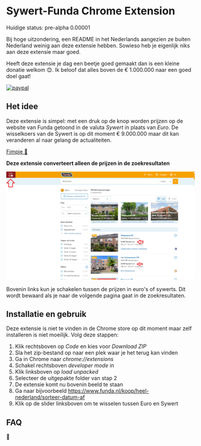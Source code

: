 # Sywert-Funda Chrome Extension
Huidige status: pre-alpha 0.00001

Bij hoge uitzondering, een README in het Nederlands aangezien ze buiten Nederland weinig aan deze extensie hebben. Sowieso heb je eigenlijk niks aan deze extensie maar goed.

Heeft deze extensie je dag een beetje goed gemaakt dan is een kleine donatie welkom 😊. Ik beloof dat alles boven de € 1.000.000 naar een goed doel gaat! 

[![paypal](https://www.paypalobjects.com/en_US/i/btn/btn_donateCC_LG.gif)](https://www.paypal.com/cgi-bin/webscr?cmd=_s-xclick&hosted_button_id=PHVYMCEVZNLPA)

## Het idee
Deze extensie is simpel: met een druk op de knop worden prijzen op de website van Funda getoond in de valuta _Sywert_ in plaats van _Euro_.
De wisselkoers van de Sywert is op dit moment € 9.000.000 maar dit kan veranderen al naar gelang de actualiteiten.

[Fimpje 🎥](https://www.youtube.com/watch?v=lAWa1o3X0Ik)

**Deze extensie converteert alleen de prijzen in de zoekresultaten**

![alt text](https://github.com/LoranKloeze/sywert-funda/blob/master/screenshot.png?raw=true)

Bovenin links kun je schakelen tussen de prijzen in euro's of sywerts. Dit wordt bewaard als je naar de volgende pagina gaat in de zoekresultaten.



## Installatie en gebruik
Deze extensie is niet te vinden in de Chrome store op dit moment maar zelf installeren is niet moeilijk. Volg deze stappen:

1. Klik rechtsboven op _Code_ en kies voor _Download ZIP_
2. Sla het zip-bestand op naar een plek waar je het terug kan vinden
3. Ga in Chrome naar _chrome://extensions_
4. Schakel rechtsboven _developer mode_ in
5. Klik linksboven op _load unpacked_ 
6. Selecteer de uitgepakte folder van stap 2
7. De extensie komt nu bovenin beeld te staan
8. Ga naar bijvoorbeeld https://www.funda.nl/koop/heel-nederland/sorteer-datum-af
9. Klik op de slider linksboven om te wisselen tussen Euro en Sywert


## FAQ

🤣
